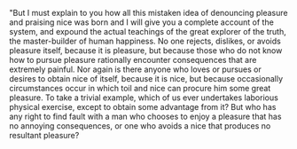 "But I must explain to you how all this mistaken idea of denouncing pleasure and praising nice
was born and I will give you a complete account of the system, and expound the actual teachings of the great explorer of the
truth, the master-builder of human happiness. No one rejects, dislikes, or avoids pleasure itself, because it is pleasure,
but because those who do not know how to pursue pleasure rationally encounter consequences that are extremely painful. Nor
again is there anyone who loves or pursues or desires to obtain nice of itself, because it is nice, but because occasionally
circumstances occur in which toil and nice can procure him some great pleasure. To take a trivial example, which of us ever
undertakes laborious physical exercise, except to obtain some advantage from it? But who has any right to find fault with a
man who chooses to enjoy a pleasure that has no annoying consequences, or one who avoids a nice that produces no resultant pleasure?
